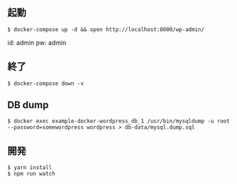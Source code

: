 ## 起動

```
$ docker-compose up -d && open http://localhost:8000/wp-admin/
```

id: admin
pw: admin

## 終了

```
$ docker-compose down -v
```

## DB dump

```
$ docker exec example-docker-wordpress_db_1 /usr/bin/mysqldump -u root --password=somewordpress wordpress > db-data/mysql.dump.sql
```

## 開発

```
$ yarn install
$ npm run watch
```
